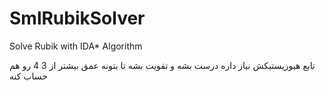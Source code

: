 # SmlRubikSolver
Solve Rubik with IDA* Algorithm


تابع هیوریستیکش نیاز داره درست بشه و تقویت بشه تا بتونه عمق بیشتر از 3 4 رو هم حساب کنه
